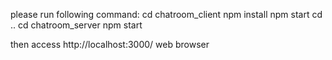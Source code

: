 please run following command:
	cd chatroom_client
	npm install
	npm start
	cd ..
	cd chatroom_server
	npm start

then access http://localhost:3000/ web browser
